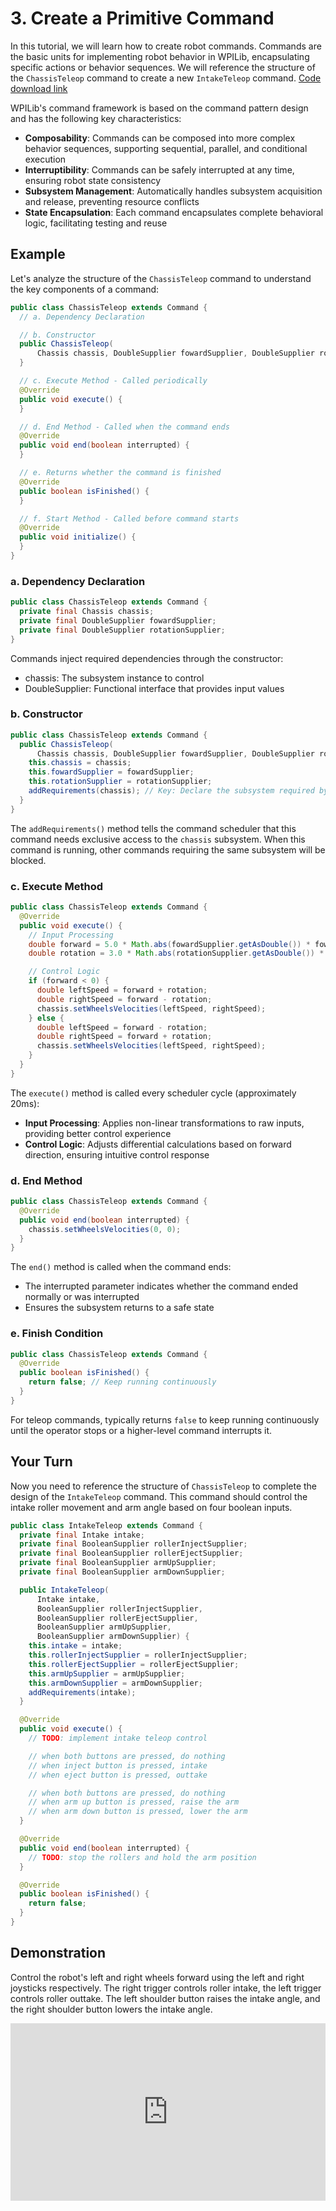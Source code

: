# 3. Create a Primitive Command

In this tutorial, we will learn how to create robot commands. Commands are the basic units for implementing robot behavior in WPILib, encapsulating specific actions or behavior sequences. We will reference the structure of the `ChassisTeleop` command to create a new `IntakeTeleop` command. [Code download link](https://github.com/zzhangje/ddocc/archive/refs/heads/v0.3.zip)

WPILib's command framework is based on the command pattern design and has the following key characteristics:

- **Composability**: Commands can be composed into more complex behavior sequences, supporting sequential, parallel, and conditional execution
- **Interruptibility**: Commands can be safely interrupted at any time, ensuring robot state consistency
- **Subsystem Management**: Automatically handles subsystem acquisition and release, preventing resource conflicts
- **State Encapsulation**: Each command encapsulates complete behavioral logic, facilitating testing and reuse

## Example

Let's analyze the structure of the `ChassisTeleop` command to understand the key components of a command:

```java
public class ChassisTeleop extends Command {
  // a. Dependency Declaration

  // b. Constructor
  public ChassisTeleop(
      Chassis chassis, DoubleSupplier fowardSupplier, DoubleSupplier rotationSupplier) {
  }

  // c. Execute Method - Called periodically
  @Override
  public void execute() {
  }

  // d. End Method - Called when the command ends
  @Override
  public void end(boolean interrupted) {
  }

  // e. Returns whether the command is finished
  @Override
  public boolean isFinished() {
  }

  // f. Start Method - Called before command starts
  @Override
  public void initialize() {
  }
}
```

### a. Dependency Declaration

```java
public class ChassisTeleop extends Command {
  private final Chassis chassis;
  private final DoubleSupplier fowardSupplier;
  private final DoubleSupplier rotationSupplier;
}
```

Commands inject required dependencies through the constructor:
- chassis: The subsystem instance to control
- DoubleSupplier: Functional interface that provides input values

### b. Constructor

```java
public class ChassisTeleop extends Command {
  public ChassisTeleop(
      Chassis chassis, DoubleSupplier fowardSupplier, DoubleSupplier rotationSupplier) {
    this.chassis = chassis;
    this.fowardSupplier = fowardSupplier;
    this.rotationSupplier = rotationSupplier;
    addRequirements(chassis); // Key: Declare the subsystem required by the command
  }
}
```
The `addRequirements()` method tells the command scheduler that this command needs exclusive access to the `chassis` subsystem. When this command is running, other commands requiring the same subsystem will be blocked.

### c. Execute Method

```java
public class ChassisTeleop extends Command {
  @Override
  public void execute() {
    // Input Processing
    double forward = 5.0 * Math.abs(fowardSupplier.getAsDouble()) * fowardSupplier.getAsDouble();
    double rotation = 3.0 * Math.abs(rotationSupplier.getAsDouble()) * rotationSupplier.getAsDouble();

    // Control Logic
    if (forward < 0) {
      double leftSpeed = forward + rotation;
      double rightSpeed = forward - rotation;
      chassis.setWheelsVelocities(leftSpeed, rightSpeed);
    } else {
      double leftSpeed = forward - rotation;
      double rightSpeed = forward + rotation;
      chassis.setWheelsVelocities(leftSpeed, rightSpeed);
    }
  }
}
```

The `execute()` method is called every scheduler cycle (approximately 20ms):

- **Input Processing**: Applies non-linear transformations to raw inputs, providing better control experience
- **Control Logic**: Adjusts differential calculations based on forward direction, ensuring intuitive control response

### d. End Method

```java
public class ChassisTeleop extends Command {
  @Override
  public void end(boolean interrupted) {
    chassis.setWheelsVelocities(0, 0);
  }
}
```

The `end()` method is called when the command ends:
- The interrupted parameter indicates whether the command ended normally or was interrupted
- Ensures the subsystem returns to a safe state

### e. Finish Condition

```java
public class ChassisTeleop extends Command {
  @Override
  public boolean isFinished() {
    return false; // Keep running continuously
  }
}
```

For teleop commands, typically returns `false` to keep running continuously until the operator stops or a higher-level command interrupts it.

## Your Turn

Now you need to reference the structure of `ChassisTeleop` to complete the design of the `IntakeTeleop` command. This command should control the intake roller movement and arm angle based on four boolean inputs.

```java
public class IntakeTeleop extends Command {
  private final Intake intake;
  private final BooleanSupplier rollerInjectSupplier;
  private final BooleanSupplier rollerEjectSupplier;
  private final BooleanSupplier armUpSupplier;
  private final BooleanSupplier armDownSupplier;

  public IntakeTeleop(
      Intake intake,
      BooleanSupplier rollerInjectSupplier,
      BooleanSupplier rollerEjectSupplier,
      BooleanSupplier armUpSupplier,
      BooleanSupplier armDownSupplier) {
    this.intake = intake;
    this.rollerInjectSupplier = rollerInjectSupplier;
    this.rollerEjectSupplier = rollerEjectSupplier;
    this.armUpSupplier = armUpSupplier;
    this.armDownSupplier = armDownSupplier;
    addRequirements(intake);
  }

  @Override
  public void execute() {
    // TODO: implement intake teleop control

    // when both buttons are pressed, do nothing
    // when inject button is pressed, intake
    // when eject button is pressed, outtake

    // when both buttons are pressed, do nothing
    // when arm up button is pressed, raise the arm
    // when arm down button is pressed, lower the arm
  }

  @Override
  public void end(boolean interrupted) {
    // TODO: stop the rollers and hold the arm position
  }

  @Override
  public boolean isFinished() {
    return false;
  }
}
```

## Demonstration

Control the robot's left and right wheels forward using the left and right joysticks respectively. The right trigger controls roller intake, the left trigger controls roller outtake. The left shoulder button raises the intake angle, and the right shoulder button lowers the intake angle.

<div style="position: relative; width: 100%; height: 0; padding-bottom: 56.25%;">
  <iframe src="https://player.bilibili.com/player.html?bvid=BV1G6HWzfEnF&page=1&high_quality=1&danmaku=0" scrolling="no" border="0" frameborder="no" framespacing="0" allowfullscreen="true" style="position: absolute; top: 0; left: 0; width: 100%; height: 100%;"></iframe>
</div>
